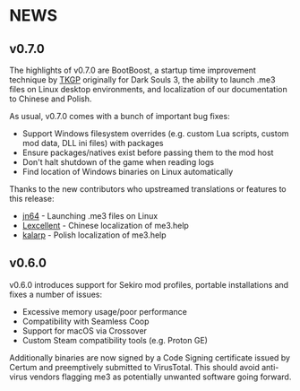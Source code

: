 # NEWS

## v0.7.0

The highlights of v0.7.0 are BootBoost, a startup time improvement technique by [TKGP](https://www.nexusmods.com/darksouls3/mods/303) originally for Dark Souls 3, the ability to launch .me3 files on Linux desktop environments, and localization of our documentation to Chinese and Polish.

As usual, v0.7.0 comes with a bunch of important bug fixes:

- Support Windows filesystem overrides (e.g. custom Lua scripts, custom mod data, DLL ini files) with packages
- Ensure packages/natives exist before passing them to the mod host
- Don't halt shutdown of the game when reading logs
- Find location of Windows binaries on Linux automatically

Thanks to the new contributors who upstreamed translations or features to this release:

- [jn64](https://github.com/jn64) - Launching .me3 files on Linux
- [Lexcellent](https://github.com/Lexcellent) - Chinese localization of me3.help
- [kalarp](https://github.com/kalarp) - Polish localization of me3.help

## v0.6.0

v0.6.0 introduces support for Sekiro mod profiles, portable installations and fixes a number of issues:

- Excessive memory usage/poor performance
- Compatibility with Seamless Coop
- Support for macOS via Crossover
- Custom Steam compatibility tools (e.g. Proton GE)

Additionally binaries are now signed by a Code Signing certificate issued by Certum and preemptively submitted to VirusTotal.
This should avoid anti-virus vendors flagging me3 as potentially unwanted software going forward.

